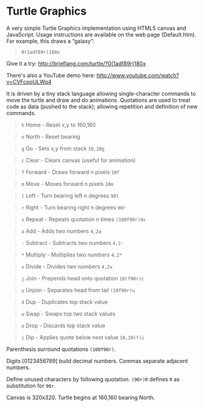 # Turtle Graphics #

A very simple Turtle Graphics implementation using HTML5 canvas and JavaScript. Usage instructions are available on the web page (Default.htm). For example, this draws a “galaxy”:

> `0(1adf89r)180x`

Give it a try: http://brieflang.com/turtle/?0(1adf89r)180x

There's also a YouTube demo here: http://www.youtube.com/watch?v=CVFcpoULWq4

It is driven by a tiny stack language allowing single-character commands to move the turtle and draw and do animations. Quotations are used to treat code as data (pushed to the stack); allowing repetition and definition of new commands.

> `h` Home - Reset x,y to 160,160

> `n` North - Reset bearing

> `g` Go - Sets x,y from stack `10,20g`

> `c` Clear - Clears canvas (useful for animation)

> `f` Forward - Draws forward n pixels `10f`

> `m` Move - Moves forward n pixels `10m`

> `l` Left - Turn bearing left n degrees `90l`

> `r` Right - Turn bearing right n degrees `90r`

> `x` Repeat - Repeats quotation n times `(100f90r)4x`

> `a` Add - Adds two numbers `4,2a`

> `-` Subtract - Subtracts two numbers `4,2-`

> `*` Multiply - Multiplies two numbers `4,2*`

> `v` Divide - Divides two numbers `4,2v`

> `j` Join - Prepends head onto quotation `10(f90r)c`

> `u` Unjoin - Separates head from tail `(10f90r)u`

> `d` Dup - Duplicates top stack value

> `w` Swap - Swaps top two stack values

> `o` Drop - Discards top stack value

> `i` Dip - Applies quote below next value `10,20(f)i`

Parenthesis surround quotations `(100f90r)`.

Digits [0123456789] build decimal numbers. Commas separate adjacent numbers.

Define unused characters by following quotation. `(90r)R` defines `R` as substitution for `90r`.

Canvas is 320x320. Turtle begins at 160,160 bearing North.
